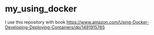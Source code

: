 # my_using_docker
I use this repository with book https://www.amazon.com/Using-Docker-Developing-Deploying-Containers/dp/1491915765
